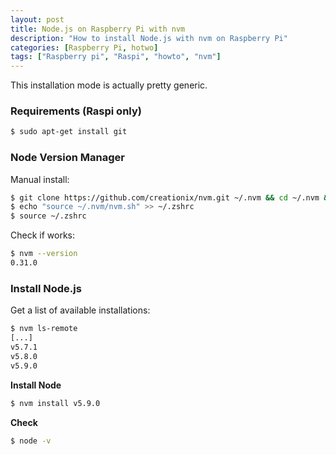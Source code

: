```yaml
---
layout: post
title: Node.js on Raspberry Pi with nvm
description: "How to install Node.js with nvm on Raspberry Pi"
categories: [Raspberry Pi, hotwo]
tags: ["Raspberry pi", "Raspi", "howto", "nvm"]
---
```


This installation mode is actually pretty generic. 

### Requirements (Raspi only)

```bash
$ sudo apt-get install git
```

### Node Version Manager
Manual install:

```bash
$ git clone https://github.com/creationix/nvm.git ~/.nvm && cd ~/.nvm && git checkout v0.31.0
$ echo "source ~/.nvm/nvm.sh" >> ~/.zshrc
$ source ~/.zshrc
```
Check if works:

```bash
$ nvm --version
0.31.0
```

### Install Node.js

Get a list of available installations:

```bash
$ nvm ls-remote
[...]
v5.7.1
v5.8.0
v5.9.0
```
**Install Node**

```bash
$ nvm install v5.9.0
```

**Check**

```bash
$ node -v
```
